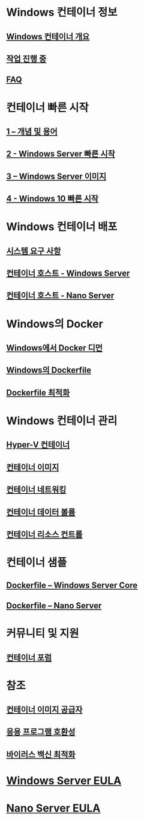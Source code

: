 # Windows 컨테이너 정보
## [Windows 컨테이너 개요](about/about_overview.md)
## [작업 진행 중](about/work_in_progress.md)
## [FAQ](about/faq.md)

# 컨테이너 빠른 시작
## [1 – 개념 및 용어](quick_start/quick_start.md)
## [2 - Windows Server 빠른 시작](quick_start/quick_start_windows_server.md)
## [3 – Windows Server 이미지](quick_start/quick_start_images.md)
## [4 - Windows 10 빠른 시작](quick_start/quick_start_windows_10.md)

# Windows 컨테이너 배포
## [시스템 요구 사항](deployment/system_requirements.md)
## [컨테이너 호스트 - Windows Server](deployment/deployment.md)
## [컨테이너 호스트 - Nano Server](deployment/deployment_nano.md)

# Windows의 Docker
## [Windows에서 Docker 디먼](docker/configure_docker_daemon.md)
## [Windows의 Dockerfile](docker/manage_windows_dockerfile.md)
## [Dockerfile 최적화](docker/optimize_windows_dockerfile.md)

# Windows 컨테이너 관리
## [Hyper-V 컨테이너](management/hyperv_container.md)
## [컨테이너 이미지](management/manage_images.md)
## [컨테이너 네트워킹](management/container_networking.md)
## [컨테이너 데이터 볼륨](management/manage_data.md)
## [컨테이너 리소스 컨트롤](management/manage_resources.md)

# 컨테이너 샘플
## [Dockerfile – Windows Server Core](https://github.com/Microsoft/Virtualization-Documentation/tree/master/windows-container-samples/windowsservercore)
## [Dockerfile – Nano Server](https://github.com/Microsoft/Virtualization-Documentation/tree/master/windows-container-samples/nanoserver)

# 커뮤니티 및 지원
## [컨테이너 포럼](https://social.msdn.microsoft.com/Forums/en-US/home?forum=windowscontainers)

# 참조
## [컨테이너 이미지 공급자](https://github.com/PowerShell/ContainerProvider)
## [응용 프로그램 호환성](reference/app_compat.md)
## [바이러스 백신 최적화](https://msdn.microsoft.com/en-us/windows/hardware/drivers/ifs/anti-virus-optimization-for-windows-containers)
# [Windows Server EULA](EULA.md)
# [Nano Server EULA](Nano_EULA.md)



<!--HONumber=Jun16_HO2-->


